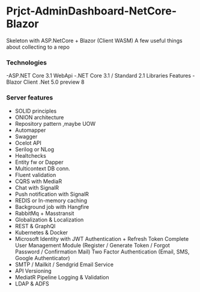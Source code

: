 # Prjct-AdminDashboard-NetCore-Blazor

Skeleton with ASP.NetCore + Blazor (Client WASM) A few useful things about collecting to a repo

### Technologies

-ASP.NET Core 3.1 WebApi
-.NET Core 3.1 / Standard 2.1 Libraries Features
-Blazor Client .Net 5.0 preview 8

### Server features

- SOLID principles
- ONION architecture
- Repository pattern ,maybe UOW
- Automapper
- Swagger
- Ocelot API
- Serilog or NLog
- Healtchecks
- Entity fw or Dapper
- Multicontext DB conn.
- Fluent validation
- CQRS with MediaR
- Chat with SignalR
- Push notification with SignalR
- REDIS or In-memory caching
- Background job with Hangfire
- RabbitMq + Masstransit
- Globalization & Localization
- REST & GraphQl
- Kubernetes & Docker
- Microsoft Identity with JWT Authentication + Refresh Token
  Complete User Management Module (Register / Generate Token / Forgot Password / Confirmation Mail) Two Factor Authentication (Email, SMS, Google Authenticator)
- SMTP / Mailkit / Sendgrid Email Service
- API Versioning
- MediatR Pipeline Logging & Validation
- LDAP & ADFS
